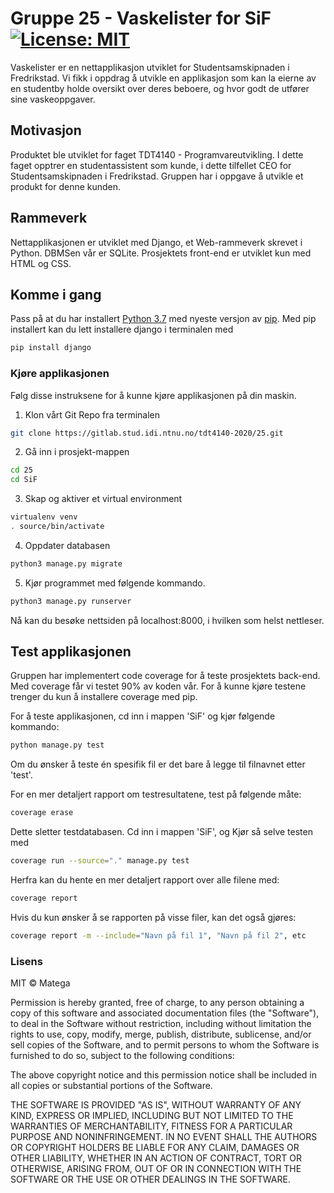 # Gruppe 25 - Vaskelister for SiF [![License: MIT](https://img.shields.io/badge/License-MIT-yellow.svg)](https://opensource.org/licenses/MIT) 

Vaskelister er en nettapplikasjon utviklet for Studentsamskipnaden i Fredrikstad.
Vi fikk i oppdrag å utvikle en applikasjon som kan la eierne av en studentby holde oversikt
over deres beboere, og hvor godt de utfører sine vaskeoppgaver.

## Motivasjon

Produktet ble utviklet for faget TDT4140 - Programvareutvikling. I dette faget opptrer en studentassistent
som kunde, i dette tilfellet CEO for Studentsamskipnaden i Fredrikstad. Gruppen har i oppgave å utvikle et
produkt for denne kunden. 

## Rammeverk

Nettapplikasjonen er utviklet med Django, et Web-rammeverk skrevet i Python.
DBMSen vår er SQLite. Prosjektets front-end er utviklet kun med HTML og CSS.

## Komme i gang

Pass på at du har installert [Python 3.7](https://www.python.org/downloads/) med nyeste versjon av [pip](https://pip.pypa.io/en/stable/installing/#upgrading-pip). 
Med pip installert kan du lett installere django i terminalen med 

```bash
pip install django
```

### Kjøre applikasjonen

Følg disse instruksene for å kunne kjøre applikasjonen på din maskin.

1. Klon vårt Git Repo fra terminalen

```bash
git clone https://gitlab.stud.idi.ntnu.no/tdt4140-2020/25.git
```

2. Gå inn i prosjekt-mappen 

```bash
cd 25
cd SiF
```

3. Skap og aktiver et virtual environment

```bash
virtualenv venv
. source/bin/activate
```

4. Oppdater databasen

```bash
python3 manage.py migrate
```

5. Kjør programmet med følgende kommando.

```bash
python3 manage.py runserver
```

Nå kan du besøke nettsiden på localhost:8000, i hvilken som helst nettleser.

## Test applikasjonen

Gruppen har implementert code coverage for å teste prosjektets back-end. Med coverage får
vi testet 90% av koden vår. For å kunne kjøre testene trenger du kun å installere coverage 
med pip. 

For å teste applikasjonen, cd inn i mappen 'SiF' og kjør følgende kommando:

```bash
python manage.py test
```

Om du ønsker å teste én spesifik fil er det bare å legge til filnavnet etter 'test'.

For en mer detaljert rapport om testresultatene, test på følgende måte:

```bash
coverage erase
```

Dette sletter testdatabasen. Cd inn i mappen 'SiF', og Kjør så selve testen med

```bash
coverage run --source="." manage.py test
```

Herfra kan du hente en mer detaljert rapport over alle filene med:

```bash
coverage report
```

Hvis du kun ønsker å se rapporten på visse filer, kan det også gjøres:

```bash
coverage report -m --include="Navn på fil 1", "Navn på fil 2", etc
```

### Lisens

MIT © Matega

Permission is hereby granted, free of charge, to any person obtaining a copy of this software and associated documentation
files (the "Software"), to deal in the Software without restriction, including without limitation the rights to use, 
copy, modify, merge, publish, distribute, sublicense, and/or sell copies of the Software, and to permit persons to whom 
the Software is furnished to do so, subject to the following conditions:

The above copyright notice and this permission notice shall be included in all copies or substantial portions of the Software.

THE SOFTWARE IS PROVIDED "AS IS", WITHOUT WARRANTY OF ANY KIND, EXPRESS OR IMPLIED, INCLUDING BUT NOT LIMITED TO THE 
WARRANTIES OF MERCHANTABILITY, FITNESS FOR A PARTICULAR PURPOSE AND NONINFRINGEMENT. IN NO EVENT SHALL THE AUTHORS OR 
COPYRIGHT HOLDERS BE LIABLE FOR ANY CLAIM, DAMAGES OR OTHER LIABILITY, WHETHER IN AN ACTION OF CONTRACT, TORT OR OTHERWISE, 
ARISING FROM, OUT OF OR IN CONNECTION WITH THE SOFTWARE OR THE USE OR OTHER DEALINGS IN THE SOFTWARE.

